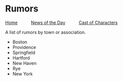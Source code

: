 # Rumors
[Home](https://mikeofmany.github.io/OldBostonPost/) &nbsp; &nbsp; &nbsp; &nbsp; &nbsp; [News of the Day](dailymsg.md) &nbsp; &nbsp; &nbsp; &nbsp; &nbsp; [Cast of Characters](coc.md)

A list of rumors by town or association.

* Boston
* Providence
* Springfield
* Hartford
* New Haven
* Rye
* New York
